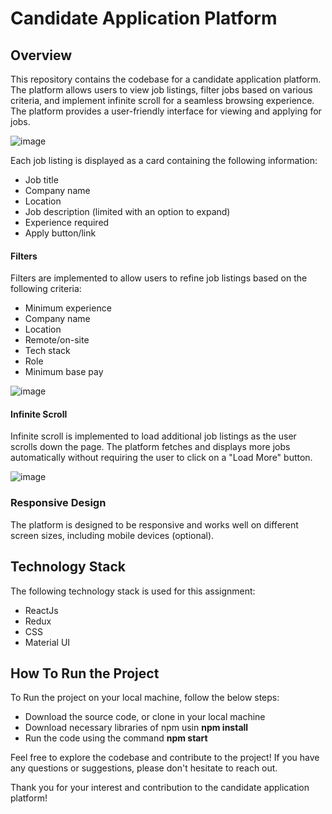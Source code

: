# Candidate Application Platform

## Overview

This repository contains the codebase for a candidate application platform. The platform allows users to view job listings, filter jobs based on various criteria, and implement infinite scroll for a seamless browsing experience. The platform provides a user-friendly interface for viewing and applying for jobs.


![image](https://github.com/himanshug3385/Job-Tracker/assets/85097442/d7dd5a20-8747-4cd8-9099-2ff15451379f)

Each job listing is displayed as a card containing the following information:
- Job title
- Company name
- Location
- Job description (limited with an option to expand)
- Experience required
- Apply button/link

#### Filters

Filters are implemented to allow users to refine job listings based on the following criteria:
- Minimum experience
- Company name
- Location
- Remote/on-site
- Tech stack
- Role
- Minimum base pay


![image](https://github.com/himanshug3385/Job-Tracker/assets/85097442/f19571cf-22bb-493a-bf43-3ad3170ff0c9)

#### Infinite Scroll

Infinite scroll is implemented to load additional job listings as the user scrolls down the page. The platform fetches and displays more jobs automatically without requiring the user to click on a "Load More" button.


![image](https://github.com/himanshug3385/Job-Tracker/assets/85097442/6734c3db-200a-4bb2-8ef5-eec7e2a1b1ac)

### Responsive Design

The platform is designed to be responsive and works well on different screen sizes, including mobile devices (optional).

## Technology Stack

The following technology stack is used for this assignment:
- ReactJs
- Redux
- CSS
- Material UI

## How To Run the Project

To Run the project on your local machine, follow the below steps:
- Download the source code, or clone in your local machine
- Download necessary libraries of npm usin **npm install**
- Run the code using the command **npm start**

Feel free to explore the codebase and contribute to the project! If you have any questions or suggestions, please don't hesitate to reach out. 

Thank you for your interest and contribution to the candidate application platform!

